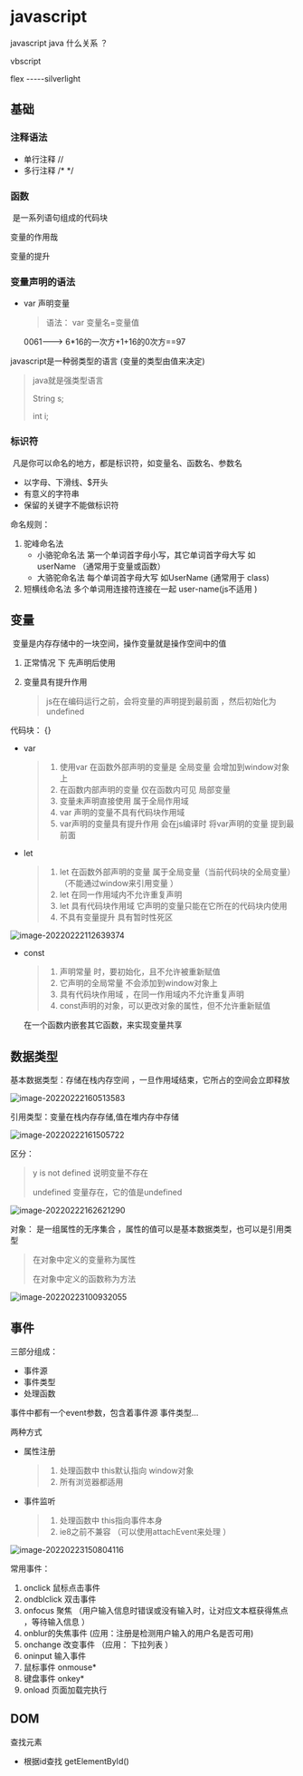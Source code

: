 # javascript

javascript  java  什么关系 ？

vbscript  

flex  -----silverlight

## 基础

###    注释语法 

* 单行注释    //  
* 多行注释    /*       */

### 函数

​      是一系列语句组成的代码块  



变量的作用哉

变量的提升

### 变量声明的语法 

* var   声明变量 

  > 语法：    var  变量名=变量值     

  0061--->  6*16的一次方+1+16的0次方==97

javascript是一种弱类型的语言  (变量的类型由值来决定)

> java就是强类型语言 
>
> String s;
>
> int i;

### 标识符

​     凡是你可以命名的地方，都是标识符，如变量名、函数名、参数名  

* 以字母、下滑线、$开头    
* 有意义的字符串   
* 保留的关键字不能做标识符  

命名规则：

1. 驼峰命名法 
   * 小骆驼命名法    第一个单词首字母小写，其它单词首字母大写  如 userName  （通常用于变量或函数）
   * 大骆驼命名法   每个单词首字母大写   如UserName   (通常用于 class)
2. 短横线命名法    多个单词用连接符连接在一起    user-name(js不适用 ) 

## 变量 

​        变量是内存存储中的一块空间，操作变量就是操作空间中的值  

1. 正常情况 下    先声明后使用  

2. 变量具有提升作用 

   >  js在在编码运行之前，会将变量的声明提到最前面 ，然后初始化为undefined  



代码块：   {}  

* var  

  > 1.  使用var 在函数外部声明的变量是  全局变量    会增加到window对象上  
  > 2. 在函数内部声明的变量  仅在函数内可见  局部变量  
  > 3. 变量未声明直接使用   属于全局作用域   
  > 4. var 声明的变量不具有代码块作用域  
  > 5. var声明的变量具有提升作用  会在js编译时 将var声明的变量 提到最前面 

* let  

  > 1.  let 在函数外部声明的变量 属于全局变量（当前代码块的全局变量）  （不能通过window来引用变量 ）
  > 2. let 在同一作用域内不允许重复声明   
  > 3. let 具有代码块作用域  它声明的变量只能在它所在的代码块内使用  
  > 4. 不具有变量提升  具有暂时性死区

![image-20220222112639374](assets/image-20220222112639374.png)

* const  

  > 1. 声明常量 时，要初始化，且不允许被重新赋值
  > 2. 它声明的全局常量   不会添加到window对象上  
  > 3. 具有代码块作用域  ，在同一作用域内不允许重复声明  
  > 4.  const声明的对象，可以更改对象的属性，但不允许重新赋值



  在一个函数内嵌套其它函数，来实现变量共享  





## 数据类型



  基本数据类型：存储在栈内存空间  ，一旦作用域结束，它所占的空间会立即释放  

![image-20220222160513583](assets/image-20220222160513583.png)

引用类型：变量在栈内存存储,值在堆内存中存储  

![image-20220222161505722](assets/image-20220222161505722.png)



区分：

> y is not defined    说明变量不存在 
>
> undefined   变量存在，它的值是undefined  

![image-20220222162621290](assets/image-20220222162621290.png)



对象： 是一组属性的无序集合  ，属性的值可以是基本数据类型，也可以是引用类型  

> 在对象中定义的变量称为属性 
>
> 在对象中定义的函数称为方法   

![image-20220223100932055](assets/image-20220223100932055.png)



## 事件

三部分组成：

* 事件源 
* 事件类型
* 处理函数 

事件中都有一个event参数，包含着事件源 事件类型...

两种方式

* 属性注册 

  > 1. 处理函数中  this默认指向  window对象
  > 2. 所有浏览器都适用  

* 事件监听

  > 1. 处理函数中  this指向事件本身 
  > 2. ie8之前不兼容  （可以使用attachEvent来处理 ）

![image-20220223150804116](assets/image-20220223150804116.png)



常用事件：

1. onclick 鼠标点击事件  
2. ondblclick 双击事件  
3. onfocus 聚焦 （用户输入信息时错误或没有输入时，让对应文本框获得焦点 ，等待输入信息 ）
4. onblur的失焦事件   (应用：注册是检测用户输入的用户名是否可用)
5. onchange  改变事件 （应用：  下拉列表  ）
6. oninput  输入事件   
7. 鼠标事件  onmouse*
8. 键盘事件  onkey*
9. onload 页面加载完执行 

## DOM

   查找元素

* 根据id查找   getElementById()

















